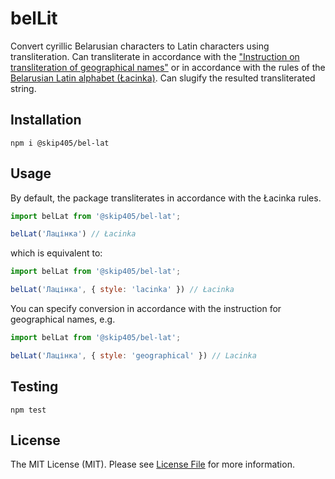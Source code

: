 # belLit

Convert cyrillic Belarusian characters to Latin characters using transliteration. Can transliterate in accordance with the ["Instruction on transliteration of geographical names"](https://en.wikipedia.org/wiki/Instruction_on_transliteration_of_Belarusian_geographical_names_with_letters_of_Latin_script) or in accordance with the rules of the [Belarusian Latin alphabet (Łacinka)](https://en.wikipedia.org/wiki/Belarusian_Latin_alphabet). Can slugify the resulted transliterated string.

## Installation

```
npm i @skip405/bel-lat
```

## Usage

By default, the package transliterates in accordance with the Łacinka rules.

```javascript
import belLat from '@skip405/bel-lat';

belLat('Лацінка') // Łacinka
```

which is equivalent to:

```javascript
import belLat from '@skip405/bel-lat';

belLat('Лацінка', { style: 'lacinka' }) // Łacinka
```

You can specify conversion in accordance with the instruction for geographical names, e.g.

```javascript
import belLat from '@skip405/bel-lat';

belLat('Лацінка', { style: 'geographical' }) // Lacinka
```

## Testing

```
npm test
```

## License

The MIT License (MIT). Please see [License File](LICENSE) for more information.